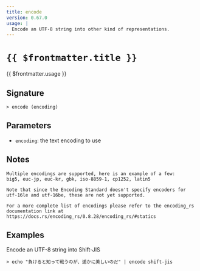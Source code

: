 ```yaml
---
title: encode
version: 0.67.0
usage: |
  Encode an UTF-8 string into other kind of representations.
---
```


# <code>{{ $frontmatter.title }}</code>

<div style='white-space: pre-wrap;'>{{ $frontmatter.usage }}</div>

## Signature

```> encode (encoding)```

## Parameters

 -  `encoding`: the text encoding to use

## Notes
```text
Multiple encodings are supported, here is an example of a few:
big5, euc-jp, euc-kr, gbk, iso-8859-1, cp1252, latin5

Note that since the Encoding Standard doesn't specify encoders for utf-16le and utf-16be, these are not yet supported.

For a more complete list of encodings please refer to the encoding_rs
documentation link at https://docs.rs/encoding_rs/0.8.28/encoding_rs/#statics
```
## Examples

Encode an UTF-8 string into Shift-JIS
```shell
> echo "負けると知って戦うのが、遥かに美しいのだ" | encode shift-jis
```
